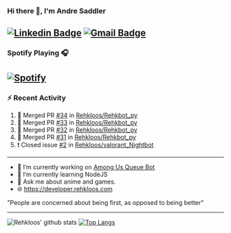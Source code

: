 ### Hi there 👋, I'm Andre Saddler
[![Linkedin Badge](https://img.shields.io/badge/-andrexsaddler-blue?style=flat-square&logo=Linkedin&logoColor=white&link=https://www.linkedin.com/in/andrexsaddler/)](https://www.linkedin.com/in/andrexsaddler/)
[![Gmail Badge](https://img.shields.io/badge/-contact@rehkloos.com-c14438?style=flat-square&logo=Gmail&logoColor=white&link=mailto:contact@rehkloos.com)](mailto:contact@rehkloos.com)
---
### Spotify Playing 🎧

[![Spotify](https://novatorem.rehkloos.vercel.app/api/spotify)](https://open.spotify.com/user/Rehkloos)
---

### :zap: Recent Activity

<!--START_SECTION:activity-->
1. 🎉 Merged PR [#34](https://github.com/Rehkloos/Rehkbot_py/pull/34) in [Rehkloos/Rehkbot_py](https://github.com/Rehkloos/Rehkbot_py)
2. 🎉 Merged PR [#33](https://github.com/Rehkloos/Rehkbot_py/pull/33) in [Rehkloos/Rehkbot_py](https://github.com/Rehkloos/Rehkbot_py)
3. 🎉 Merged PR [#32](https://github.com/Rehkloos/Rehkbot_py/pull/32) in [Rehkloos/Rehkbot_py](https://github.com/Rehkloos/Rehkbot_py)
4. 🎉 Merged PR [#31](https://github.com/Rehkloos/Rehkbot_py/pull/31) in [Rehkloos/Rehkbot_py](https://github.com/Rehkloos/Rehkbot_py)
5. ❗️ Closed issue [#2](https://github.com/Rehkloos/valorant_Nightbot/issues/2) in [Rehkloos/valorant_Nightbot](https://github.com/Rehkloos/valorant_Nightbot)
<!--END_SECTION:activity-->

---

- 🔭 I’m currently working on [Among Us Queue Bot](https://github.com/Rehkloos/queue-bot)
- 🌱 I’m currently learning NodeJS
- 💬 Ask me about anime and games.
- 🌐 https://developer.rehkloos.com

"People are concerned about being first, as opposed to being better"

---
![Rehkloos' github stats](https://github-readme-stats.vercel.app/api?username=Rehkloos&count_private=true)
[![Top Langs](https://github-readme-stats.vercel.app/api/top-langs/?username=Rehkloos&layout=compact)](https://github.com/anuraghazra/github-readme-stats)
